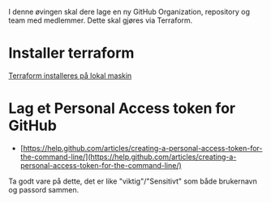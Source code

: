 I denne øvingen skal dere lage en ny GitHub Organization, repository og team med medlemmer. Dette skal gjøres via Terraform. 

# Installer terraform

[Terraform installeres på lokal maskin](https://www.terraform.io/intro/getting-started/install.html)

# Lag et Personal Access token for GitHub

* [https://help.github.com/articles/creating-a-personal-access-token-for-the-command-line/](https://help.github.com/articles/creating-a-personal-access-token-for-the-command-line/)

Ta godt vare på dette, det er like "viktig"/"Sensitivt" som både brukernavn og passord sammen. 

